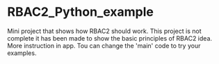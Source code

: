 # RBAC2_Python_example
Mini project that shows how RBAC2 should work. This project is not complete it has been made to show the basic principles of RBAC2 idea.
More instruction in app.
Tou can change the 'main' code to try your examples.
